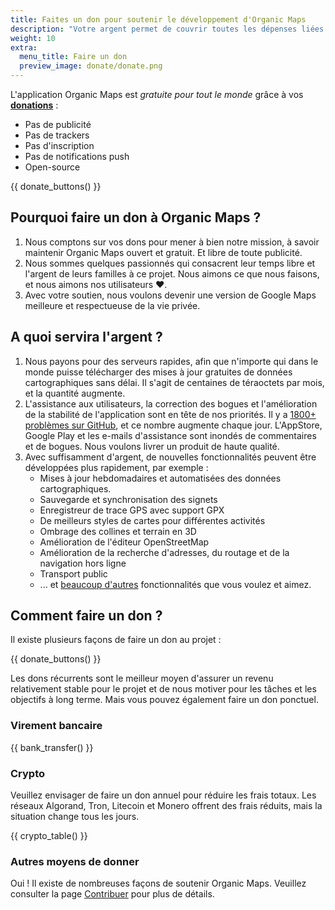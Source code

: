 ```yaml
---
title: Faites un don pour soutenir le développement d'Organic Maps
description: "Votre argent permet de couvrir toutes les dépenses liées au projet et nous motive à améliorer Organic Maps."
weight: 10
extra:
  menu_title: Faire un don
  preview_image: donate/donate.png
---
```


L'application Organic Maps est _gratuite pour tout le monde_ grâce à vos **[donations][stripe]** :

- Pas de publicité
- Pas de trackers
- Pas d'inscription
- Pas de notifications push
- Open-source

{{ donate_buttons() }}

## Pourquoi faire un don à Organic Maps ?

1. Nous comptons sur vos dons pour mener à bien notre mission, à savoir maintenir Organic Maps ouvert et gratuit.
   Et libre de toute publicité.
2. Nous sommes quelques passionnés qui consacrent leur temps libre et l'argent de leurs familles à ce projet.
   Nous aimons ce que nous faisons, et nous aimons nos utilisateurs ❤️.
3. Avec votre soutien, nous voulons devenir une version de Google Maps meilleure et respectueuse de la vie privée.

## A quoi servira l'argent ?

1. Nous payons pour des serveurs rapides, afin que n'importe qui dans le monde puisse télécharger des mises à jour gratuites de données cartographiques sans délai.
   Il s'agit de centaines de téraoctets par mois, et la quantité augmente.
2. L'assistance aux utilisateurs, la correction des bogues et l'amélioration de la stabilité de l'application sont en tête de nos priorités.
   Il y a [1800+ problèmes sur GitHub][github issues], et ce nombre augmente chaque jour.
   L'AppStore, Google Play et les e-mails d'assistance sont inondés de commentaires et de bogues. Nous voulons livrer un produit de haute qualité.
3. Avec suffisamment d'argent, de nouvelles fonctionnalités peuvent être développées plus rapidement, par exemple :
   - Mises à jour hebdomadaires et automatisées des données cartographiques.
   - Sauvegarde et synchronisation des signets
   - Enregistreur de trace GPS avec support GPX
   - De meilleurs styles de cartes pour différentes activités
   - Ombrage des collines et terrain en 3D
   - Amélioration de l'éditeur OpenStreetMap
   - Amélioration de la recherche d'adresses, du routage et de la navigation hors ligne
   - Transport public
   - ... et [beaucoup d'autres][github issues] fonctionnalités que vous voulez et aimez.

## Comment faire un don ?

Il existe plusieurs façons de faire un don au projet :

{{ donate_buttons() }}

Les dons récurrents sont le meilleur moyen d'assurer un revenu relativement stable pour le projet et de nous motiver pour les tâches et les objectifs à long terme. Mais vous pouvez également faire un don ponctuel.

### Virement bancaire

{{ bank_transfer() }}

### Crypto

Veuillez envisager de faire un don annuel pour réduire les frais totaux. Les réseaux Algorand, Tron, Litecoin et Monero offrent des frais réduits, mais la situation change tous les jours.

{{ crypto_table() }}

### Autres moyens de donner

Oui ! Il existe de nombreuses façons de soutenir Organic Maps. Veuillez consulter la page [Contribuer](@/support-us/index.fr.md) pour plus de détails.

[stripe]: https://donate.organicmaps.app/ "Faire un don via Stripe"
[github issues]: https://github.com/organicmaps/organicmaps/issues "GitHub Issues"
